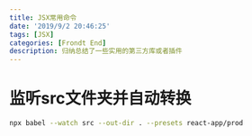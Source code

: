 ```yaml
---
title: JSX常用命令
date: '2019/9/2 20:46:25'
tags: [JSX]
categories: [Frondt End]
description: 归纳总结了一些实用的第三方库或者插件
---
```


# 监听src文件夹并自动转换
```bash
npx babel --watch src --out-dir . --presets react-app/prod 
```